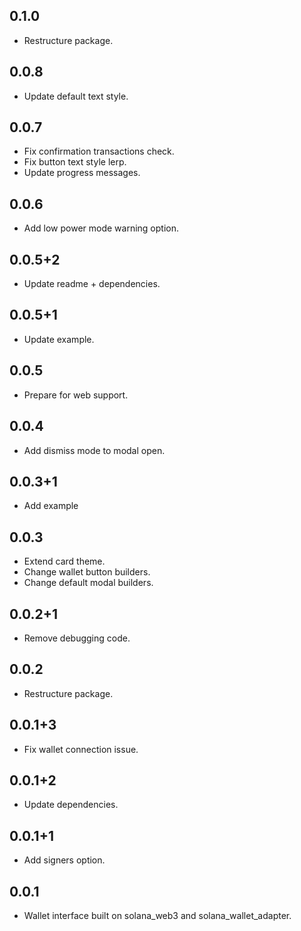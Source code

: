 ## 0.1.0

* Restructure package.

## 0.0.8

* Update default text style.

## 0.0.7

* Fix confirmation transactions check.
* Fix button text style lerp.
* Update progress messages.

## 0.0.6

* Add low power mode warning option.

## 0.0.5+2

* Update readme + dependencies.

## 0.0.5+1

* Update example.

## 0.0.5

* Prepare for web support.

## 0.0.4

* Add dismiss mode to modal open.

## 0.0.3+1

* Add example

## 0.0.3

* Extend card theme.
* Change wallet button builders.
* Change default modal builders.

## 0.0.2+1

* Remove debugging code.

## 0.0.2

* Restructure package.

## 0.0.1+3

* Fix wallet connection issue.

## 0.0.1+2

* Update dependencies.

## 0.0.1+1

* Add signers option.

## 0.0.1

* Wallet interface built on solana_web3 and solana_wallet_adapter.
